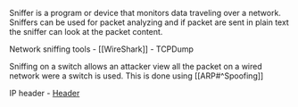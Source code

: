 Sniffer is a program or device that monitors data traveling over a network. Sniffers can be used for packet analyzing and if packet are sent in plain text the sniffer can look at the packet content. 

Network sniffing tools
 	- [[WireShark]]
	-	TCPDump

Sniffing on a switch allows an attacker view all the packet on a wired network were a switch is used. This is done using [[ARP#^Spoofing]]

IP header 
	-	[Header](https://www.erg.abdn.ac.uk/users/gorry/course/images/ip-header.gif)